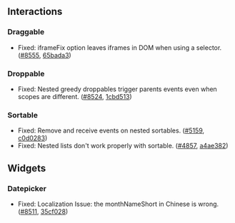 <script>{
	"title": "jQuery UI 1.8.24 Changelog"
}</script>

## Interactions

### Draggable

* Fixed: iframeFix option leaves iframes in DOM when using a selector. ([#8555](http://bugs.jqueryui.com/ticket/8555), [65bada3](http://github.com/jquery/jquery-ui/commit/65bada311322706c870c1af78529c9c23d66bff3))

### Droppable

* Fixed: Nested greedy droppables trigger parents events even when scopes are different. ([#8524](http://bugs.jqueryui.com/ticket/8524), [1cbd513](http://github.com/jquery/jquery-ui/commit/1cbd513aa3f2efa78838fb57ae7251290abec993))

### Sortable

* Fixed: Remove and receive events on nested sortables. ([#5159](http://bugs.jqueryui.com/ticket/5159), [c0d0283](http://github.com/jquery/jquery-ui/commit/c0d0283b3bab4fc211b086aa0fbeaa77aad0ce52))
* Fixed: Nested lists don't work properly with sortable. ([#4857](http://bugs.jqueryui.com/ticket/4857), [a4ae382](http://github.com/jquery/jquery-ui/commit/a4ae3824893c085043122fd83d80723a08061ae2))

## Widgets

### Datepicker

* Fixed: Localization Issue: the monthNameShort in Chinese is wrong. ([#8511](http://bugs.jqueryui.com/ticket/8511), [35cf028](http://github.com/jquery/jquery-ui/commit/35cf02860c684fa78680fa1a0546ee5533bd8f74))
